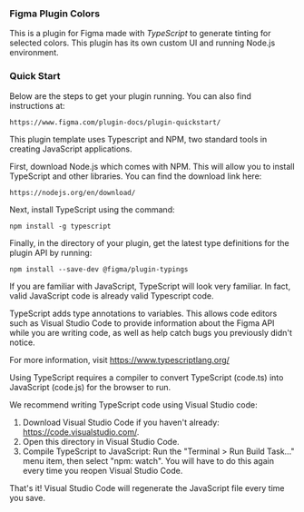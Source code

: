 ### Figma Plugin Colors

This is a plugin for Figma made with *TypeScript* to generate tinting for selected colors. This plugin has its own custom UI and running Node.js environment.

### Quick Start

Below are the steps to get your plugin running. You can also find instructions at:

```
https://www.figma.com/plugin-docs/plugin-quickstart/
```

This plugin template uses Typescript and NPM, two standard tools in creating JavaScript applications.

First, download Node.js which comes with NPM. This will allow you to install TypeScript and other
libraries. You can find the download link here:

```
https://nodejs.org/en/download/
```

Next, install TypeScript using the command:

```
npm install -g typescript
```

Finally, in the directory of your plugin, get the latest type definitions for the plugin API by running:

```
npm install --save-dev @figma/plugin-typings
```

If you are familiar with JavaScript, TypeScript will look very familiar. In fact, valid JavaScript code
is already valid Typescript code.

TypeScript adds type annotations to variables. This allows code editors such as Visual Studio Code
to provide information about the Figma API while you are writing code, as well as help catch bugs
you previously didn't notice.

For more information, visit https://www.typescriptlang.org/

Using TypeScript requires a compiler to convert TypeScript (code.ts) into JavaScript (code.js)
for the browser to run.

We recommend writing TypeScript code using Visual Studio code:

1. Download Visual Studio Code if you haven't already: https://code.visualstudio.com/.
2. Open this directory in Visual Studio Code.
3. Compile TypeScript to JavaScript: Run the "Terminal > Run Build Task..." menu item,
   then select "npm: watch". You will have to do this again every time
   you reopen Visual Studio Code.

That's it! Visual Studio Code will regenerate the JavaScript file every time you save.
